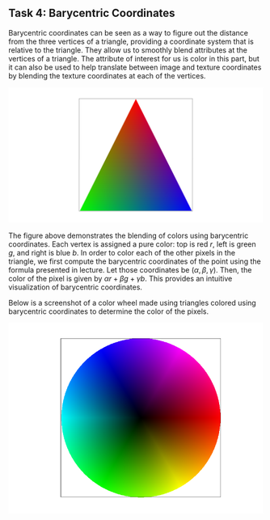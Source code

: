 ## Task 4: Barycentric Coordinates

Barycentric coordinates can be seen as a way to figure out the
distance from the three vertices of a triangle, providing a coordinate
system that is relative to the triangle. They allow us to
smoothly blend attributes at the vertices of a triangle. The attribute
of interest for us is color in this part, but it can also be used to
help translate between image and texture coordinates by blending the
texture coordinates at each of the vertices.

![triangle_with_colors_at_vertices](../assets/img/proj1_img/task4_img/color_triangle.png)

The figure above demonstrates the blending of colors using barycentric
coordinates. Each vertex is assigned a pure color: top is red $r$, left is
green $g$, and right is blue $b$. In order to color each of the other
pixels in the triangle, we first compute the barycentric coordinates
of the point using the formula presented in lecture. Let those
coordinates be $(\alpha, \beta, \gamma)$. Then, the color of the pixel
is given by $\alpha r + \beta g + \gamma b$. This provides an
intuitive visualization of barycentric coordinates.

Below is a screenshot of a color wheel made using triangles colored
using barycentric coordinates to determine the color of the pixels.

![color_wheel](../assets/img/proj1_img/task4_img/color_wheel.png)
